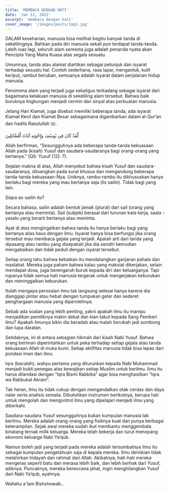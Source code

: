 ```yaml
---
title: 'MEMBACA DENGAN HATI'
date: 'Jan 12, 2022'
excerpt: 'membaca dengan hati'
cover_image: '/images/posts/img1.jpg'
---
```


DALAM keseharian, manusia bisa melihat begitu banyak tanda di sekelilingnya. Bahkan pada diri manusia sekali pun terdapat tanda-tanda. Lebih luas lagi, seluruh alam semesta juga adalah penanda nyata akan Pencipta Yang Maha Kuasa atas segala sesuatu.

Umumnya, tanda atau alamat diartikan sebagai petunjuk dan isyarat terhadap sesuatu hal. Contoh sederhana, rasa lapar, mengantuk, kulit keriput, rambut beruban, semuanya adalah isyarat dalam perjalanan hidup manusia.

Fenomena alam yang terjadi juga sekaligus terkadang sebagai isyarat dari bagaimana kelakuan manusia di sekeliling alam tersebut. Bahwa baik buruknya lingkungan menjadi cermin dan sinyal atas perbuatan manusia.

Jelang Hari Kiamat, juga disebut memiliki beberapa tanda, ada isyarat Kiamat Kecil dan Kiamat Besar sebagaimana digambarkan dalam al-Qur’an dan hadits Rasulullah ﷺ.

لَّقَدْ كَانَ فِي يُوسُفَ وَإِخْوَتِهِ آيَاتٌ لِّلسَّائِلِينَ

Allah berfirman, “Sesungguhnya ada beberapa tanda-tanda kekuasaan Allah pada (kisah) Yusuf dan saudara-saudaranya bagi orang-orang yang bertanya.” (QS: Yusuf [12]: 7).

Sejalan makna di atas, Allah menyebut bahwa kisah Yusuf dan saudara-saudaranya, dituangkan pada surat khusus dan mengandung beberapa tanda-tanda kekuasaan-Nya. Uniknya, rambu-rambu itu dikhususkan hanya berlaku bagi mereka yang mau bertanya saja (lis sailin). Tidak bagi yang lain.

Siapa as-sailin itu?

Secara bahasa, sailin adalah bentuk jamak (plural) dari sail (orang yang bertanya atau meminta). Sail (subjek) berasal dari turunan kata kerja, saala – yasalu yang berarti bertanya atau meminta.

Ayat di atas mengingatkan bahwa tanda itu hanya berlaku bagi yang bertanya alias haus dengan ilmu. Isyarat hanya bisa berfungsi jika orang tersebut mau membaca gejala yang terjadi. Apalah arti dari tanda yang dipasang atau rambu yang disepakati jika dia sendiri kemudian mengabaikan dan tidak peduli dengan isyarat tersebut.

Setiap orang tahu bahwa kebaikan itu mendatangkan ganjaran pahala dan maslahat. Mereka juga paham bahwa kalau yang maksiat dikerjakan, selain mendapat dosa, juga berengaruh buruk kepada diri dan keluarganya. Tapi rupanya tidak semua hati manusia tergerak untuk mengerjakan keburukan dan meninggalkan keburukan.

Itulah mengapa persoalan ilmu tak langsung selesai hanya karena dia dianggap pintar atau hebat dengan tumpukan gelar dan sederet penghargaan manusia yang diperolehnya.

Sebab ada soalan yang lebih penting, yakni apakah ilmu itu mampu menjadikan pemiliknya makin dekat dan kian takut kepada Sang Pemberi ilmu? Apakah ilmunya bikin dia beradab atau malah berubah jadi sombong dan lupa daratan.

Setidaknya, ini di antara sebagian hikmah dari kisah Nabi Yusuf. Bahwa orang beriman diperintahkan untuk peka terhadap setiap gejala atau tanda kekuasaan Allah di muka bumi. Setiap aktifitas manusia tidak bisa lepas dari pondasi iman dan ilmu.

Iqra (bacalah), wahyu pertama yang diturunkan kepada Nabi Muhammad menjadi bukti penegas atas kewajiban setiap Muslim untuk berilmu.   Ilmu itu harus dilandasi dengan “Iqra Bismi Rabbika” agar bisa menghasilkan “Iqra wa Rabbukal Akram“.

Tak heran, ilmu itu tidak cukup dengan mengandalkan otak cerdas dan daya nalar serta analisis semata. Dibutuhkan instrumen berikutnya, berupa hati untuk mengolah dan mengontrol ilmu yang dipelajari menjadi ilmu yang diberkahi.

Saudara-saudara Yusuf sesungguhnya bukan kumpulan manusia tak berilmu. Mereka adalah orang-orang yang fisiknya kuat dan punya berbagai keterampilan. Sejak awal mereka sudah ikut membantu menggembala binatang ternak milik keluarga. Mereka telah bekerja dan turut menopang ekonomi keluarga Nabi Ya’qub.

Namun boleh jadi yang terjadi pada mereka adalah tersumbatnya ilmu itu sebagai kumpulan pengetahuan saja di kepala mereka. Ilmu demikian tidak melahirkan hidayah dan rahmat dari Allah. Akibatnya, hati-hati mereka mengeras seperti batu dan merasa lebih baik, dan lebih berhak dari Yusuf, adiknya. Puncaknya, mereka berencana jahat, ingin menghilangkan Yusuf dari Nabi Ya’qub, ayahnya.

Wallahu a'lam Bishshowab...